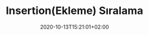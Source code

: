 ---
title: "Insertion(Ekleme) Sıralama"
description: ""
lead: ""
date: 2020-10-13T15:21:01+02:00
lastmod: 2020-10-13T15:21:01+02:00
draft: false
images: []
menu:
  docs:
    parent: "sorting-search-algorithm"
weight: 12
toc: true
---